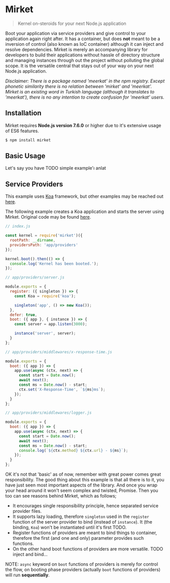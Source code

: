 # Mirket

> Kernel on-steroids for your next Node.js application

Boot your application via service providers and give control to your application again right after. It has a container, but does **not** meant to be a inversion of control (also known as IoC container) although it can inject and resolve dependencies. Mirket is merely an accompanying library for developers to build their applications without hassle of directory structure and managing instances through out the project without polluting the global scope. It is the versatile central that stays out of your way on your next Node.js application.

_Disclaimer: There is a package named 'meerkat' in the npm registry. Except phonetic similarity there is no relation between 'mirket' and 'meerkat'. Mirket is an existing word in Turkish language (although it translates to 'meerkat'), there is no any intention to create confusion for 'meerkat' users._

## Installation

Mirket requires **Node.js version 7.6.0** or higher due to it's extensive usage
of ES6 features.

```bash
$ npm install mirket
```

## Basic Usage

Let's say you have TODO simple example'ı anlat

## Service Providers

This example uses [Koa](https://github.com/koajs/koa) framework, but other
examples may be reached out [here](https://github.com/ozanmuyes/mirket-examples).

The following example creates a Koa application and starts the server using Mirket. Original code may be found [here](http://koajs.com/#cascading).

```js
// index.js

const kernel = require('mirket')({
  rootPath: __dirname,
  providersPath: 'app/providers'
});

kernel.boot().then(() => {
  console.log('Kernel has been booted.');
});
```

```js
// app/providers/server.js

module.exports = {
  register: ({ singleton }) => {
    const Koa = require('koa');

    singleton('app', () => new Koa());
  },
  defer: true,
  boot: ({ app }, { instance }) => {
    const server = app.listen(3000);

    instance('server', server);
  }
};
```

```js
// app/providers/middlewares/x-response-time.js

module.exports = {
  boot: ({ app }) => {
    app.use(async (ctx, next) => {
      const start = Date.now();
      await next();
      const ms = Date.now() - start;
      ctx.set('X-Response-Time', `${ms}ms`);
    });
  }
};
```

```js
// app/providers/middlewares/logger.js

module.exports = {
  boot: ({ app }) => {
    app.use(async (ctx, next) => {
      const start = Date.now();
      await next();
      const ms = Date.now() - start;
      console.log(`${ctx.method} ${ctx.url} - ${ms}`);
    });
  }
};
```

OK it's not that 'basic' as of now, remember with great power comes great responsibility. The good thing about this example is that all there is to it, you have just seen most important aspects of the library. And once you wrap your head around it won't seem complex and twisted, Promise. Then you too can see reasons behind Mirket, which as follows;

- It encourages single responsibility principle, hence separated service provider files.
- It supports lazy loading, therefore `singleton` used in the `register` function of the server provider to bind (instead of `instance`). It (the binding, `Koa`) won't be instantiated until it's first TODO.
- Register functions of providers are meant to bind things to container, therefore the first (and one and only) parameter provides such functions.
- On the other hand boot functions of providers are more versatile. TODO inject and bind...

NOTE: `async` keyword on `boot` functions of providers is merely for control the
flow, on booting phase providers (actually `boot` functions of providers) will
run **sequentially**.
